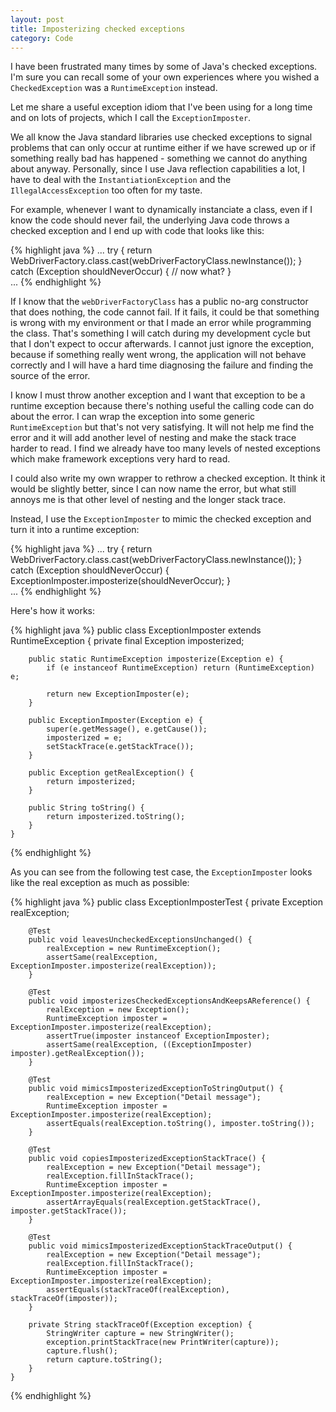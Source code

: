 ```yaml
---
layout: post
title: Imposterizing checked exceptions
category: Code
---
```


I have been frustrated many times by some of Java's checked exceptions. I'm sure you can recall some of your own experiences where you wished a `CheckedException` was a `RuntimeException` instead.

Let me share a useful exception idiom that I've been using for a long time and on lots of projects, which I call the `ExceptionImposter`.

We all know the Java standard libraries use checked exceptions to signal problems that can only occur at runtime either if we have screwed up or if something really bad has happened - something we cannot do anything about anyway. Personally, since I use Java reflection capabilities a lot, I have to deal with the `InstantiationException` and the `IllegalAccessException` too often for my taste.

For example, whenever I want to dynamically instanciate a class, even if I know the code should never fail, the underlying Java code throws a checked exception and I end up with code that looks like this:

{% highlight java %}
        ...
        try {
            return WebDriverFactory.class.cast(webDriverFactoryClass.newInstance());
        } catch (Exception shouldNeverOccur) {
            // now what?
        }    
        ...
{% endhighlight %}

If I know that the `webDriverFactoryClass` has a public no-arg constructor that does nothing, the code cannot fail. If it fails, it could be that something is wrong with my environment or that I made an error while programming the class. That's something I will catch during my development cycle but that I don't expect to occur afterwards. 
I cannot just ignore the exception, because if something really went wrong, the application will not behave correctly and I will have a hard time diagnosing the failure and finding the source of the error.

I know I must throw another exception and I want that exception to be a runtime exception because there's nothing useful the calling code can do about the error. I can wrap the exception into some generic `RuntimeException` but that's not very satisfying. It will not help me find the error and it will add another level of nesting and make the stack trace harder to read. I find we already have too many levels of nested exceptions which make framework exceptions very hard to read.

I could also write my own wrapper to rethrow a checked exception. It think it would be slightly better, since I can now name the error, but what still annoys me is that other level of nesting and the longer stack trace.

Instead, I use the `ExceptionImposter` to mimic the checked exception and turn it into a runtime exception:

{% highlight java %}
    ...
    try {
        return WebDriverFactory.class.cast(webDriverFactoryClass.newInstance());
    } catch (Exception shouldNeverOccur) {
        ExceptionImposter.imposterize(shouldNeverOccur);
    }    
    ...
{% endhighlight %}

Here's how it works:

{% highlight java %}
    public class ExceptionImposter extends RuntimeException {
        private final Exception imposterized;
      
        public static RuntimeException imposterize(Exception e) {
            if (e instanceof RuntimeException) return (RuntimeException) e;
        
            return new ExceptionImposter(e);
        }
      
        public ExceptionImposter(Exception e) {
            super(e.getMessage(), e.getCause());
            imposterized = e;
            setStackTrace(e.getStackTrace());
        }
      
        public Exception getRealException() {
            return imposterized;
        }
      
        public String toString() {
            return imposterized.toString();
        }
    }
{% endhighlight %}    

As you can see from the following test case, the `ExceptionImposter` looks like the real exception as much as possible:

{% highlight java %}
    public class ExceptionImposterTest {
        private Exception realException;
    
        @Test
        public void leavesUncheckedExceptionsUnchanged() {
            realException = new RuntimeException();
            assertSame(realException, ExceptionImposter.imposterize(realException));
        }
    
        @Test
        public void imposterizesCheckedExceptionsAndKeepsAReference() {
            realException = new Exception();
            RuntimeException imposter = ExceptionImposter.imposterize(realException);
            assertTrue(imposter instanceof ExceptionImposter);
            assertSame(realException, ((ExceptionImposter) imposter).getRealException());
        }
    
        @Test
        public void mimicsImposterizedExceptionToStringOutput() {
            realException = new Exception("Detail message");
            RuntimeException imposter = ExceptionImposter.imposterize(realException);
            assertEquals(realException.toString(), imposter.toString());
        }
    
        @Test
        public void copiesImposterizedExceptionStackTrace() {
            realException = new Exception("Detail message");
            realException.fillInStackTrace();
            RuntimeException imposter = ExceptionImposter.imposterize(realException);
            assertArrayEquals(realException.getStackTrace(), imposter.getStackTrace());
        }
    
        @Test
        public void mimicsImposterizedExceptionStackTraceOutput() {
            realException = new Exception("Detail message");
            realException.fillInStackTrace();
            RuntimeException imposter = ExceptionImposter.imposterize(realException);
            assertEquals(stackTraceOf(realException), stackTraceOf(imposter));
        }
    
        private String stackTraceOf(Exception exception) {
            StringWriter capture = new StringWriter();
            exception.printStackTrace(new PrintWriter(capture));
            capture.flush();
            return capture.toString();
        }
    }
{% endhighlight %}
